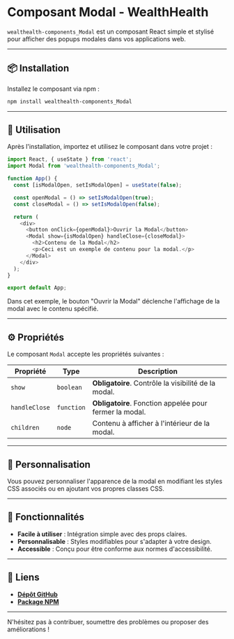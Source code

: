 
# Composant Modal - WealthHealth

`wealthealth-components_Modal` est un composant React simple et stylisé pour afficher des popups modales dans vos applications web.

---

## 📦 Installation

Installez le composant via npm :

```bash
npm install wealthealth-components_Modal
```

---

## 🚀 Utilisation

Après l'installation, importez et utilisez le composant dans votre projet :

```javascript
import React, { useState } from 'react';
import Modal from 'wealthealth-components_Modal';

function App() {
  const [isModalOpen, setIsModalOpen] = useState(false);

  const openModal = () => setIsModalOpen(true);
  const closeModal = () => setIsModalOpen(false);

  return (
    <div>
      <button onClick={openModal}>Ouvrir la Modal</button>
      <Modal show={isModalOpen} handleClose={closeModal}>
        <h2>Contenu de la Modal</h2>
        <p>Ceci est un exemple de contenu pour la modal.</p>
      </Modal>
    </div>
  );
}

export default App;
```

Dans cet exemple, le bouton "Ouvrir la Modal" déclenche l'affichage de la modal avec le contenu spécifié.

---

## ⚙️ Propriétés

Le composant `Modal` accepte les propriétés suivantes :

| Propriété    | Type       | Description                                                                 |
|--------------|------------|-----------------------------------------------------------------------------|
| `show`       | `boolean`  | **Obligatoire**. Contrôle la visibilité de la modal.                        |
| `handleClose`| `function` | **Obligatoire**. Fonction appelée pour fermer la modal.                     |
| `children`   | `node`     | Contenu à afficher à l'intérieur de la modal.                               |

---

## 🎨 Personnalisation

Vous pouvez personnaliser l'apparence de la modal en modifiant les styles CSS associés ou en ajoutant vos propres classes CSS.

---

## 🌟 Fonctionnalités

- **Facile à utiliser** : Intégration simple avec des props claires.
- **Personnalisable** : Styles modifiables pour s'adapter à votre design.
- **Accessible** : Conçu pour être conforme aux normes d'accessibilité.

---

## 🔗 Liens

- **[Dépôt GitHub](https://github.com/Courleciel/wealthealth-components_Modal)**
- **[Package NPM](https://www.npmjs.com/package/wealthealth-components_Modal)**

---

N'hésitez pas à contribuer, soumettre des problèmes ou proposer des améliorations !
